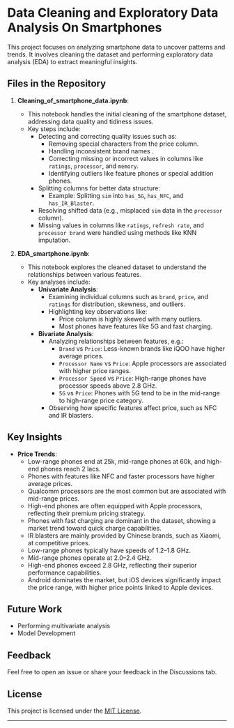 # Data Cleaning and Exploratory Data Analysis On Smartphones

This project focuses on analyzing smartphone data to uncover patterns and trends. It involves cleaning the dataset and performing exploratory data analysis (EDA) to extract meaningful insights.

## Files in the Repository

1. **Cleaning_of_smartphone_data.ipynb**:
   * This notebook handles the initial cleaning of the smartphone dataset, addressing data quality and tidiness issues.
   - Key steps include:
     - Detecting and correcting quality issues such as:
       - Removing special characters from the price column.
       - Handling inconsistent brand names .
       - Correcting missing or incorrect values in columns like `ratings`, `processor`, and `memory`.
       - Identifying outliers like feature phones or special addition phones.
     - Splitting columns for better data structure:
       - Example: Splitting `sim` into `has_5G`, `has_NFC`, and `has_IR_Blaster`.
     - Resolving shifted data (e.g., misplaced `sim` data in the `processor` column).
     -  Missing values in columns like `ratings`, `refresh rate`, and `processor brand` were handled using methods like KNN imputation.

2. **EDA_smartphone.ipynb**:
   - This notebook explores the cleaned dataset to understand the relationships between various features.
   - Key analyses include:
     - **Univariate Analysis**:
       - Examining individual columns such as `brand`, `price`, and `ratings` for distribution, skewness, and outliers.
       - Highlighting key observations like:
         - Price column is highly skewed with many outliers.
         - Most phones have features like 5G and fast charging.
     - **Bivariate Analysis**:
       - Analyzing relationships between features, e.g.:
         - `Brand` vs `Price`: Less-known brands like iQOO have higher average prices.
         - `Processor Name` vs `Price`: Apple processors are associated with higher price ranges.
         - `Processor Speed` vs `Price`: High-range phones have processor speeds above 2.8 GHz.
         - `5G` vs `Price`: Phones with 5G tend to be in the mid-range to high-range price category.
       - Observing how specific features affect price, such as NFC and IR blasters.

## Key Insights

- **Price Trends**:
  - Low-range phones end at 25k, mid-range phones at 60k, and high-end phones reach 2 lacs.
  - Phones with features like NFC and faster processors have higher average prices.
  - Qualcomm processors are the most common but are associated with mid-range prices.
  - High-end phones are often equipped with Apple processors, reflecting their premium pricing strategy.
  - Phones with fast charging are dominant in the dataset, showing a market trend toward quick charge capabilities.
  - IR blasters are mainly provided by Chinese brands, such as Xiaomi, at competitive prices.
  - Low-range phones typically have speeds of 1.2–1.8 GHz.
  - Mid-range phones operate at 2.0–2.4 GHz.
  - High-end phones exceed 2.8 GHz, reflecting their superior performance capabilities.
  - Android dominates the market, but iOS devices significantly impact the price range, with higher price points linked to Apple devices.



## Future Work

- Performing multivariate analysis
- Model Development

## Feedback  
Feel free to open an issue or share your feedback in the Discussions tab.  

##  License  
This project is licensed under the [MIT License](LICENSE).  

---


